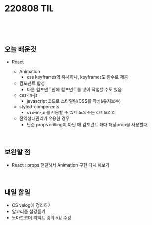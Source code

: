 # 220808 TIL

<br /><br /><br />

## 오늘 배운것

- React

  - Animation
    - css keyframes와 유사하나, keyframes도 함수로 제공
  - 컴포넌트 합성
    - 다른 컴포넌트안에 컴포넌트를 넣어 작업할 수도 있음
  - css-in-js
    - javascript 코드로 스타일링(CSS를 작성&유지보수)
  - styled-components
    - css-in-js 를 사용할 수 있게 도와주는 라이브러리
  - 전역상태관리가 유용한 경우
    - 단순 props drilling이 아닌 매 컴포넌트 마다 해당prop을 사용할때
      <br /><br /><br />

## 보완할 점

- React : props 전달해서 Animation 구현 다시 해보기
  <br /><br /><br />

## 내일 할일

- CS velog에 정리하기
- 알고리즘 실강듣기
- 노마드코더 리액트 강의 5강 수강
